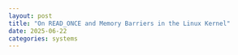 ```yaml
---
layout: post
title: "On READ_ONCE and Memory Barriers in the Linux Kernel"
date: 2025-06-22
categories: systems
---
```



